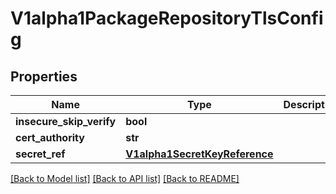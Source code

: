 # V1alpha1PackageRepositoryTlsConfig

## Properties
Name | Type | Description | Notes
------------ | ------------- | ------------- | -------------
**insecure_skip_verify** | **bool** |  | [optional] 
**cert_authority** | **str** |  | [optional] 
**secret_ref** | [**V1alpha1SecretKeyReference**](V1alpha1SecretKeyReference.md) |  | [optional] 

[[Back to Model list]](../README.md#documentation-for-models) [[Back to API list]](../README.md#documentation-for-api-endpoints) [[Back to README]](../README.md)

